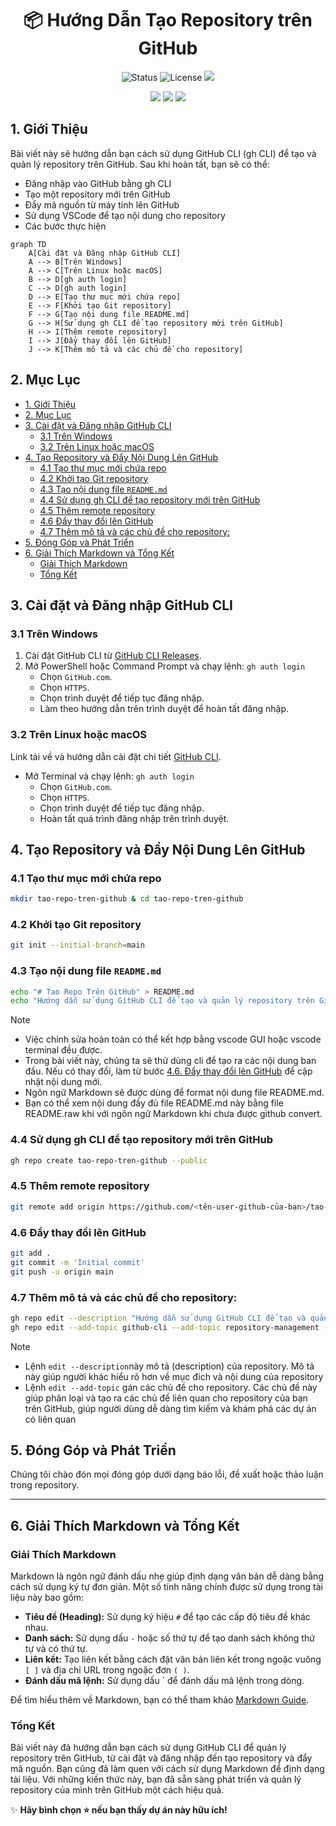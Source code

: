 <h1 align="center">📦 Hướng Dẫn Tạo Repository trên GitHub</h1>

<p align="center">
  <img src="https://img.shields.io/badge/status-active-brightgreen" alt="Status">
  <img src="https://img.shields.io/badge/license-MIT-blue" alt="License">
  <img src="https://img.shields.io/github/downloads/tamld/tao-repo-tren-github/total.svg">
</p>
<p align="center">
  <img src="https://img.shields.io/github/forks/tamld/tao-repo-tren-github.svg">
  <img src="https://img.shields.io/github/stars/tamld/tao-repo-tren-github.svg">
  <img src="https://img.shields.io/github/followers/tamld.svg?style=social&label=Follow&maxAge=2592000">
</p>

## 1. Giới Thiệu

Bài viết này sẽ hướng dẫn bạn cách sử dụng GitHub CLI (gh CLI) để tạo và quản lý repository trên GitHub. Sau khi hoàn tất, bạn sẽ có thể:
- Đăng nhập vào GitHub bằng gh CLI
- Tạo một repository mới trên GitHub
- Đẩy mã nguồn từ máy tính lên GitHub
- Sử dụng VSCode để tạo nội dung cho repository
- Các bước thực hiện

```mermaid
graph TD
    A[Cài đặt và Đăng nhập GitHub CLI]
    A --> B[Trên Windows]
    A --> C[Trên Linux hoặc macOS]
    B --> D[gh auth login]
    C --> D[gh auth login]
    D --> E[Tạo thư mục mới chứa repo]
    E --> F[Khởi tạo Git repository]
    F --> G[Tạo nội dung file README.md]
    G --> H[Sử dụng gh CLI để tạo repository mới trên GitHub]
    H --> I[Thêm remote repository]
    I --> J[Đẩy thay đổi lên GitHub]
    J --> K[Thêm mô tả và các chủ đề cho repository]
```
## 2. Mục Lục

- [1. Giới Thiệu](#1-giới-thiệu)
- [2. Mục Lục](#2-mục-lục)
- [3. Cài đặt và Đăng nhập GitHub CLI](#3-cài-đặt-và-đăng-nhập-github-cli)
  - [3.1 Trên Windows](#31-trên-windows)
  - [3.2 Trên Linux hoặc macOS](#32-trên-linux-hoặc-macos)
- [4. Tạo Repository và Đẩy Nội Dung Lên GitHub](#4-tạo-repository-và-đẩy-nội-dung-lên-github)
  - [4.1 Tạo thư mục mới chứa repo](#41-tạo-thư-mục-mới-chứa-repo)
  - [4.2 Khởi tạo Git repository](#42-khởi-tạo-git-repository)
  - [4.3 Tạo nội dung file `README.md`](#43-tạo-nội-dung-file-readmemd)
  - [4.4 Sử dụng gh CLI để tạo repository mới trên GitHub](#44-sử-dụng-gh-cli-để-tạo-repository-mới-trên-github)
  - [4.5 Thêm remote repository](#45-thêm-remote-repository)
  - [4.6 Đẩy thay đổi lên GitHub](#46-đẩy-thay-đổi-lên-github)
  - [4.7 Thêm mô tả và các chủ đề cho repository:](#47-thêm-mô-tả-và-các-chủ-đề-cho-repository)
- [5. Đóng Góp và Phát Triển](#5-đóng-góp-và-phát-triển)
- [6. Giải Thích Markdown và Tổng Kết](#6-giải-thích-markdown-và-tổng-kết)
  - [Giải Thích Markdown](#giải-thích-markdown)
  - [Tổng Kết](#tổng-kết)

## 3. Cài đặt và Đăng nhập GitHub CLI

### 3.1 Trên Windows

1. Cài đặt GitHub CLI từ [GitHub CLI Releases](https://github.com/cli/cli/releases).
2. Mở PowerShell hoặc Command Prompt và chạy lệnh: `gh auth login`
   - Chọn `GitHub.com`.
   - Chọn `HTTPS`.
   - Chọn trình duyệt để tiếp tục đăng nhập.
   - Làm theo hướng dẫn trên trình duyệt để hoàn tất đăng nhập.

### 3.2 Trên Linux hoặc macOS

Link tải về và hướng dẫn cài đặt chi tiết [GitHub CLI](https://github.com/cli/cli#installation).

- Mở Terminal và chạy lệnh: `gh auth login`
  - Chọn `GitHub.com`.
  - Chọn `HTTPS`.
  - Chọn trình duyệt để tiếp tục đăng nhập.
  - Hoàn tất quá trình đăng nhập trên trình duyệt.

## 4. Tạo Repository và Đẩy Nội Dung Lên GitHub

### 4.1 Tạo thư mục mới chứa repo
   ```bash
   mkdir tao-repo-tren-github & cd tao-repo-tren-github
   ```
### 4.2 Khởi tạo Git repository
   ```bash
   git init --initial-branch=main
   ```
### 4.3 Tạo nội dung file `README.md`
   ```bash
   echo "# Tao Repo Trên GitHub" > README.md
   echo "Hướng dẫn sử dụng GitHub CLI để tạo và quản lý repository trên GitHub." >> README.md
   ```
> [!NOTE]
> - Việc chỉnh sửa hoàn toàn có thể kết hợp bằng vscode GUI hoặc vscode terminal đều được. 
> - Trong bài viết này, chúng ta sẽ thử dùng cli để tạo ra các nội dung ban đầu. Nếu có thay đổi, làm từ bước [4.6. Đẩy thay đổi lên GitHub](#46-đẩy-thay-đổi-lên-github) để cập nhật nội dung mới.
> - Ngôn ngữ Markdown sẽ được dùng để format nội dung file README.md.
> - Bạn có thể xem nội dung đầy đủ file README.md này bằng file README.raw khi với ngôn ngữ Markdown khi chưa được github convert.

### 4.4 Sử dụng gh CLI để tạo repository mới trên GitHub
   ```bash
   gh repo create tao-repo-tren-github --public
   ```

### 4.5 Thêm remote repository
   ```bash
   git remote add origin https://github.com/<tên-user-github-của-bạn>/tao-repo-tren-github.git
   ```
### 4.6 Đẩy thay đổi lên GitHub
   ```bash
   git add .
   git commit -m 'Initial commit'
   git push -u origin main
   ```
### 4.7 Thêm mô tả và các chủ đề cho repository:
   ```bash
   gh repo edit --description "Hướng dẫn sử dụng GitHub CLI để tạo và quản lý repository trên GitHub"
   gh repo edit --add-topic github-cli --add-topic repository-management --add-topic markdown
   ```
> [!NOTE]   
> - Lệnh `edit --description`này mô tả (description) của repository. Mô tả này giúp người khác hiểu rõ hơn về mục đích và nội dung của repository
> - Lệnh `edit --add-topic` gán các chủ đề cho repository. Các chủ đề này giúp phân loại và tạo ra các chủ đề liên quan cho repository của bạn trên GitHub, giúp người dùng dễ dàng tìm kiếm và khám phá các dự án có liên quan

## 5. Đóng Góp và Phát Triển

Chúng tôi chào đón mọi đóng góp dưới dạng báo lỗi, đề xuất hoặc thảo luận trong repository.

---

## 6. Giải Thích Markdown và Tổng Kết

### Giải Thích Markdown

Markdown là ngôn ngữ đánh dấu nhẹ giúp định dạng văn bản dễ dàng bằng cách sử dụng ký tự đơn giản. Một số tính năng chính được sử dụng trong tài liệu này bao gồm:
- **Tiêu đề (Heading):** Sử dụng ký hiệu `#` để tạo các cấp độ tiêu đề khác nhau.
- **Danh sách:** Sử dụng dấu `-` hoặc số thứ tự để tạo danh sách không thứ tự và có thứ tự.
- **Liên kết:** Tạo liên kết bằng cách đặt văn bản liên kết trong ngoặc vuông `[ ]` và địa chỉ URL trong ngoặc đơn `( )`.
- **Đánh dấu mã lệnh:** Sử dụng dấu ` để đánh dấu mã lệnh trong dòng.

Để tìm hiểu thêm về Markdown, bạn có thể tham khảo [Markdown Guide](https://www.markdownguide.org/).

### Tổng Kết

Bài viết này đã hướng dẫn bạn cách sử dụng GitHub CLI để quản lý repository trên GitHub, từ cài đặt và đăng nhập đến tạo repository và đẩy mã nguồn. Bạn cũng đã làm quen với cách sử dụng Markdown để định dạng tài liệu. Với những kiến thức này, bạn đã sẵn sàng phát triển và quản lý repository của mình trên GitHub một cách hiệu quả.

✨ **Hãy bình chọn ⭐️ nếu bạn thấy dự án này hữu ích!**
